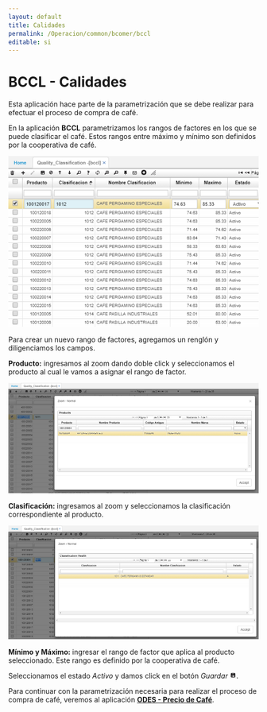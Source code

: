 ```yaml
---
layout: default
title: Calidades
permalink: /Operacion/common/bcomer/bccl
editable: si
---
```


# BCCL - Calidades

Esta aplicación hace parte de la parametrización que se debe realizar para efectuar el proceso de compra de café.  

En la aplicación **BCCL** parametrizamos los rangos de factores en los que se puede clasificar el café. Estos rangos entre máximo y mínimo son definidos por la cooperativa de café.  

![](bccl.png)

Para crear un nuevo rango de factores, agregamos un renglón y diligenciamos los campos.  

**Producto:** ingresamos al zoom dando doble click y seleccionamos el producto al cual le vamos a asignar el rango de factor.  

![](bccl1.png)

**Clasificación:** ingresamos al zoom y seleccionamos la clasificación correspondiente al producto.  

![](bccl2.png)

**Mínimo y Máximo:** ingresar el rango de factor que aplica al producto seleccionado. Este rango es definido por la cooperativa de café.  

Seleccionamos el estado _Activo_ y damos click en el botón _Guardar_ ![](guardar.png).  

Para continuar con la parametrización necesaria para realizar el proceso de compra de café, veremos al aplicación [**ODES - Precio de Café**](http://docs.oasiscom.com/Operacion/scm/compras/oprecio/odes).  